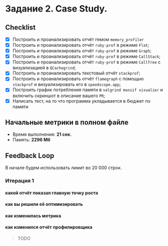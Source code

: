 # Задание 2. Case Study.

## Checklist
- [x] Построить и проанализировать отчёт гемом `memory_profiler`
- [x] Построить и проанализировать отчёт `ruby-prof` в режиме `Flat`;
- [x] Построить и проанализировать отчёт `ruby-prof` в режиме `Graph`;
- [x] Построить и проанализировать отчёт `ruby-prof` в режиме `CallStack`;
- [x] Построить и проанализировать отчёт `ruby-prof` в режиме `CallTree` c визуализацией в `QCachegrind`;
- [x] Построить и проанализировать текстовый отчёт `stackprof`;
- [x] Построить и проанализировать отчёт `flamegraph` с помощью `stackprof` и визуализировать его в `speedscope.app`;
- [x] Построить график потребления памяти в `valgrind massif visualier` и включить скриншот в описание вашего `PR`;
- [x] Написать тест, на то что программа укладывается в бюджет по памяти

## Начальные метрики в полном файле
* Время выполнения: **21 сек.** 
* Память: **2296 Мб**


## Feedback Loop

В начале будем использовать лимит во 20 000 строк.

### Итерация 1

#### какой отчёт показал главную точку роста
#### как вы решили её оптимизировать
#### как изменилась метрика
#### как изменился отчёт профилировщика

> TODO
